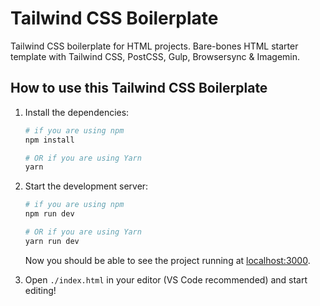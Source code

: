 # Tailwind CSS Boilerplate

Tailwind CSS boilerplate for HTML projects. Bare-bones HTML starter template with Tailwind CSS, PostCSS, Gulp, Browsersync &amp; Imagemin.

## How to use this Tailwind CSS Boilerplate

1. Install the dependencies:

    ```bash
    # if you are using npm
    npm install

    # OR if you are using Yarn
    yarn
    ```

2. Start the development server:

    ```bash
    # if you are using npm
    npm run dev

    # OR if you are using Yarn
    yarn run dev
    ```

    Now you should be able to see the project running at [localhost:3000](http://localhost:3000).

3. Open `./index.html` in your editor (VS Code recommended) and start editing!
